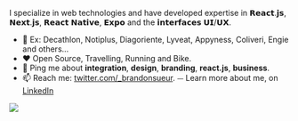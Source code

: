 I specialize in web technologies and have developed expertise in 𝗥𝗲𝗮𝗰𝘁.𝗷𝘀, 𝗡𝗲𝘅𝘁.𝗷𝘀, 𝗥𝗲𝗮𝗰𝘁 𝗡𝗮𝘁𝗶𝘃𝗲, 𝗘𝘅𝗽𝗼 and the 𝗶𝗻𝘁𝗲𝗿𝗳𝗮𝗰𝗲𝘀 𝗨𝗜/𝗨𝗫. 

- 👔 Ex: Decathlon, Notiplus, Diagoriente, Lyveat, Appyness, Coliveri, Engie and others...
- ❤️ Open Source, Travelling, Running and Bike.
- 💬 Ping me about **integration**, **design**, **branding**, **react.js**, **business**.
- 📫 Reach me: [twitter.com/_brandonsueur](https://twitter.com/sueur_brandon).
⏤ Learn more about me, on [LinkedIn](https://www.linkedin.com/in/brandonsueur/)

![](https://komarev.com/ghpvc/?username=brandonsueur&style=flat-square)
